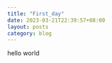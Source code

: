 ```yaml
---
title: "First_day"
date: 2023-03-21T22:39:57+08:00
layout: posts
category: blog
---
```


hello world
